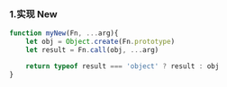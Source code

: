 ### 1.实现 New

```javascript
function myNew(Fn, ...arg){
    let obj = Object.create(Fn.prototype)
    let result = Fn.call(obj, ...arg)

    return typeof result === 'object' ? result : obj
}
```

